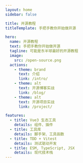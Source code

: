```yaml
---
layout: home
sidebar: false

title: 开源教程 
titleTemplate: 手把手教你开始做开源

hero:
  name: 开源教程
  text: 手把手教你开始做开源
  tagline: 可能是东半球最好的开源教程
  image:
    src: /open-source.png
  actions:
    - theme: brand
      text: 介绍
      link: /intro/
    - theme: alt
      text: 开源博客实战
      link: /blog/
    - theme: alt
      text: 开源项目实战
      link: /project/

features:
  - title: Vue3 生态工具 
    details: 组件、插件
  - title: 工具库
    details: 脚手架、工具函数
  - title: TDD + Vitest
    details: 测试驱动开发
  - title: ESM, TypeScript, JSX
    details: 现代技术栈
---
```


<TeamView />